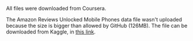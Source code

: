 All files were downloaded from Coursera.

The Amazon Reviews Unlocked Mobile Phones data file wasn't uploaded because the size is bigger than allowed by GitHub (126MB). The file can be downloaded from Kaggle, in [this link](https://www.kaggle.com/PromptCloudHQ/amazon-reviews-unlocked-mobile-phones). 
